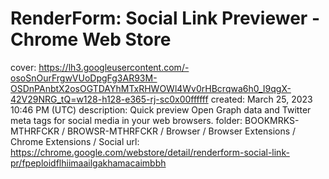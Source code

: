 # RenderForm: Social Link Previewer - Chrome Web Store

cover: https://lh3.googleusercontent.com/-osoSnOurFrgwVUoDpgFg3AR93M-OSDnPAnbtX2osOGTDAYhMTxRHWOWl4Wv0rHBcrqwa6h0_I9qgX-42V29NRG_tQ=w128-h128-e365-rj-sc0x00ffffff
created: March 25, 2023 10:46 PM (UTC)
description: Quick preview Open Graph data and Twitter meta tags for social media in your web browsers.
folder: BOOKMRKS-MTHRFCKR / BROWSR-MTHRFCKR / Browser / Browser Extensions / Chrome Extensions / Social
url: https://chrome.google.com/webstore/detail/renderform-social-link-pr/fpeploidflhiimaailgakhamacaimbbh